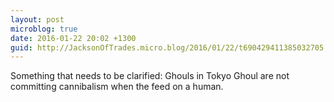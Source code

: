 ```yaml
---
layout: post
microblog: true
date: 2016-01-22 20:02 +1300
guid: http://JacksonOfTrades.micro.blog/2016/01/22/t690429411385032705.html
---
```

Something that needs to be clarified: Ghouls in Tokyo Ghoul are not committing cannibalism when the feed on a human.
